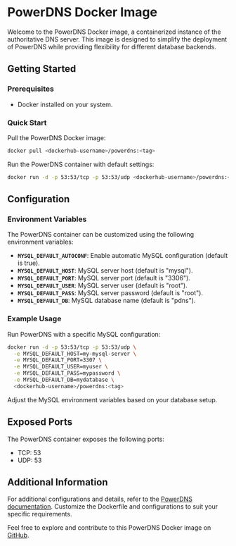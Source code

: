 # PowerDNS Docker Image

Welcome to the PowerDNS Docker image, a containerized instance of the authoritative DNS server. This image is designed to simplify the deployment of PowerDNS while providing flexibility for different database backends.

## Getting Started

### Prerequisites
- Docker installed on your system.

### Quick Start
Pull the PowerDNS Docker image:

```bash
docker pull <dockerhub-username>/powerdns:<tag>
```

Run the PowerDNS container with default settings:

```bash
docker run -d -p 53:53/tcp -p 53:53/udp <dockerhub-username>/powerdns:<tag>
```

## Configuration

### Environment Variables
The PowerDNS container can be customized using the following environment variables:

- **`MYSQL_DEFAULT_AUTOCONF`**: Enable automatic MySQL configuration (default is true).
- **`MYSQL_DEFAULT_HOST`**: MySQL server host (default is "mysql").
- **`MYSQL_DEFAULT_PORT`**: MySQL server port (default is "3306").
- **`MYSQL_DEFAULT_USER`**: MySQL server user (default is "root").
- **`MYSQL_DEFAULT_PASS`**: MySQL server password (default is "root").
- **`MYSQL_DEFAULT_DB`**: MySQL database name (default is "pdns").

### Example Usage
Run PowerDNS with a specific MySQL configuration:

```bash
docker run -d -p 53:53/tcp -p 53:53/udp \
  -e MYSQL_DEFAULT_HOST=my-mysql-server \
  -e MYSQL_DEFAULT_PORT=3307 \
  -e MYSQL_DEFAULT_USER=myuser \
  -e MYSQL_DEFAULT_PASS=mypassword \
  -e MYSQL_DEFAULT_DB=mydatabase \
  <dockerhub-username>/powerdns:<tag>
```

Adjust the MySQL environment variables based on your database setup.

## Exposed Ports
The PowerDNS container exposes the following ports:
- TCP: 53
- UDP: 53

## Additional Information
For additional configurations and details, refer to the [PowerDNS documentation](https://doc.powerdns.com/). Customize the Dockerfile and configurations to suit your specific requirements.

Feel free to explore and contribute to this PowerDNS Docker image on [GitHub](https://github.com/your-username/powerdns-docker).
